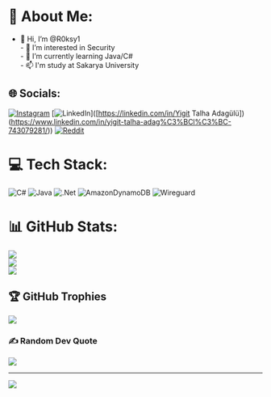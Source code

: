 # 💫 About Me:
- 👋 Hi, I’m @R0ksy1<br>- 👀 I’m interested in Security<br>- 🌱 I’m currently learning Java/C#<br>- 📫 I'm study at Sakarya University<br>


## 🌐 Socials:
[![Instagram](https://img.shields.io/badge/Instagram-%23E4405F.svg?logo=Instagram&logoColor=white)](https://instagram.com/Yiqht) [![LinkedIn](https://img.shields.io/badge/LinkedIn-%230077B5.svg?logo=linkedin&logoColor=white)]([https://linkedin.com/in/Yigit Talha Adagülü])(https://www.linkedin.com/in/yigit-talha-adag%C3%BCl%C3%BC-743079281/)) [![Reddit](https://img.shields.io/badge/Reddit-%23FF4500.svg?logo=Reddit&logoColor=white)](https://reddit.com/user/Str0xy) 

# 💻 Tech Stack:
![C#](https://img.shields.io/badge/c%23-%23239120.svg?style=for-the-badge&logo=csharp&logoColor=white) ![Java](https://img.shields.io/badge/java-%23ED8B00.svg?style=for-the-badge&logo=openjdk&logoColor=white) ![.Net](https://img.shields.io/badge/.NET-5C2D91?style=for-the-badge&logo=.net&logoColor=white) ![AmazonDynamoDB](https://img.shields.io/badge/Amazon%20DynamoDB-4053D6?style=for-the-badge&logo=Amazon%20DynamoDB&logoColor=white) ![Wireguard](https://img.shields.io/badge/wireguard-%2388171A.svg?style=for-the-badge&logo=wireguard&logoColor=white)
# 📊 GitHub Stats:
![](https://github-readme-stats.vercel.app/api?username=R0ksy1&theme=dark&hide_border=false&include_all_commits=false&count_private=false)<br/>
![](https://github-readme-streak-stats.herokuapp.com/?user=R0ksy1&theme=dark&hide_border=false)<br/>
![](https://github-readme-stats.vercel.app/api/top-langs/?username=R0ksy1&theme=dark&hide_border=false&include_all_commits=false&count_private=false&layout=compact)

## 🏆 GitHub Trophies
![](https://github-profile-trophy.vercel.app/?username=R0ksy1&theme=matrix&no-frame=false&no-bg=true&margin-w=4)

### ✍️ Random Dev Quote
![](https://quotes-github-readme.vercel.app/api?type=horizontal&theme=radical)

---
[![](https://visitcount.itsvg.in/api?id=R0ksy1&icon=0&color=0)](https://visitcount.itsvg.in)

<!-- Proudly created with GPRM ( https://gprm.itsvg.in ) -->
